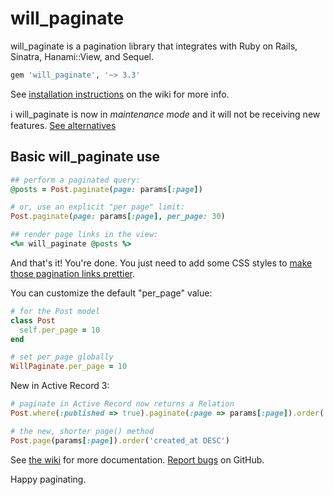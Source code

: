 # will_paginate

will_paginate is a pagination library that integrates with Ruby on Rails, Sinatra, Hanami::View, and Sequel.

``` ruby
gem 'will_paginate', '~> 3.3'
```

See [installation instructions][install] on the wiki for more info.

ℹ️ will_paginate is now in _maintenance mode_ and it will not be receiving new features. [See alternatives](https://www.ruby-toolbox.com/categories/pagination)

## Basic will_paginate use

``` ruby
## perform a paginated query:
@posts = Post.paginate(page: params[:page])

# or, use an explicit "per page" limit:
Post.paginate(page: params[:page], per_page: 30)

## render page links in the view:
<%= will_paginate @posts %>
```

And that's it! You're done. You just need to add some CSS styles to [make those pagination links prettier][css].

You can customize the default "per_page" value:

``` ruby
# for the Post model
class Post
  self.per_page = 10
end

# set per_page globally
WillPaginate.per_page = 10
```

New in Active Record 3:

``` ruby
# paginate in Active Record now returns a Relation
Post.where(:published => true).paginate(:page => params[:page]).order('id DESC')

# the new, shorter page() method
Post.page(params[:page]).order('created_at DESC')
```

See [the wiki][wiki] for more documentation. [Report bugs][issues] on GitHub.

Happy paginating.


[wiki]: https://github.com/mislav/will_paginate/wiki
[install]: https://github.com/mislav/will_paginate/wiki/Installation "will_paginate installation"
[issues]: https://github.com/mislav/will_paginate/issues
[css]: http://mislav.github.io/will_paginate/
